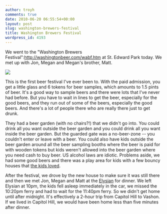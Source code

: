 ```yaml
---
author: troyh
comments: true
date: 2010-06-20 06:55:54+00:00
layout: post
slug: washington-brewers-festival
title: Washington Brewers Festival
wordpress_id: 4193
---
```


We went to the "Washington Brewers Festival":http://washingtonbeer.com/wabf.htm at St. Edward Park today. We met up with Jon, Megan and Megan's brother, Matt.

[![](http://troyandgay.com/uploads//2010/06/p_2048_1536_EF28B242-2AED-4481-B2EA-6A8B3646D5C1.jpeg)](http://troyandgay.com/uploads//2010/06/p_2048_1536_EF28B242-2AED-4481-B2EA-6A8B3646D5C1.jpeg)

<!-- more -->

This is the first beer festival I've ever been to. With the paid admission, you get a little glass and 6 tokens for beer samples, which amounts to 1.5 pints of beer. It's a good way to sample beers and there were lots that I've never had before. But you have to wait in lines to get the beer, especially for the good beers, and they run out of some of the beers, especially the good beers. And there's a lot of people there who are really there just to get drunk.

They had a beer garden (with no chairs?!) that we didn't go into. You could drink all you want outside the beer garden and you could drink all you want inside the beer garden. But the guarded gate was a no-beer-zone -- you couldn't enter or leave with a beer. You could also have kids outside the beer garden around all the beer sampling booths where the beer is paid for with wooden tokens but kids weren't allowed into the beer garden where you need cash to buy beer. US alcohol laws are idiotic. Problems aside, we had some good beers and there was a play area for kids with a few bouncy houses that [the kids loved](http://www.flickr.com/photos/troyh/4717674246/).

After the festival, we drove by the new house to make sure it was still there and then we met Jon, Megan and Matt at the [Elysian](http://www.elysianbrewing.com/elysian.html) for dinner. We left Elysian at 10pm, the kids fell asleep immediately in the car, we missed the 10:20pm ferry and had to wait for the 11:40pm ferry. So we didn't get home until after midnight. It's effectively a 2-hour trip from Capitol Hill to Vashon. If we lived in Capitol Hill, we would have been home less than five minutes after dinner.
